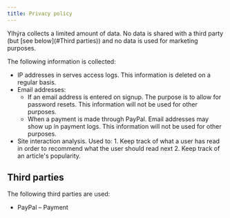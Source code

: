 ```yaml
---
title: Privacy policy
---
```


Ylhýra collects a limited amount of data. No data is shared with a third party (but [see below](#Third parties)) and no data is used for marketing purposes.

The following information is collected:

- IP addresses in serves access logs. This information is deleted on a regular basis.
- Email addresses:
  - If an email address is entered on signup. The purpose is to allow for password resets. This information will not be used for other purposes.
  - When a payment is made through PayPal. Email addresses may show up in payment logs. This information will not be used for other purposes.
- Site interaction analysis. Used to: 1. Keep track of what a user has read in order to recommend what the user should read next 2. Keep track of an article's popularity.
  <!-- Use the offline version -->

## Third parties

The following third parties are used:

<!-- - hCaptcha – Used on the login and signup screens for bot prevention -->
- PayPal – Payment
<!-- - MailChimp – Email newsletter subscription -->
